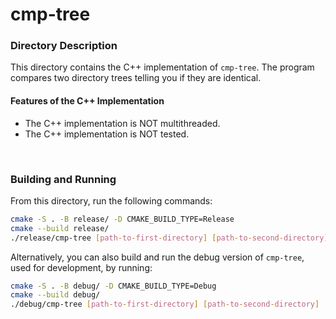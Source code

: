 # cmp-tree

### Directory Description

This directory contains the C++ implementation of `cmp-tree`. The program
compares two directory trees telling you if they are identical.

#### Features of the C++ Implementation

* The C++ implementation is NOT multithreaded.
* The C++ implementation is NOT tested.

&nbsp;

### Building and Running

From this directory, run the following commands:

```bash
cmake -S . -B release/ -D CMAKE_BUILD_TYPE=Release
cmake --build release/
./release/cmp-tree [path-to-first-directory] [path-to-second-directory]
```

Alternatively, you can also build and run the debug version of `cmp-tree`, used
for development, by running:

```bash
cmake -S . -B debug/ -D CMAKE_BUILD_TYPE=Debug
cmake --build debug/
./debug/cmp-tree [path-to-first-directory] [path-to-second-directory]
```
